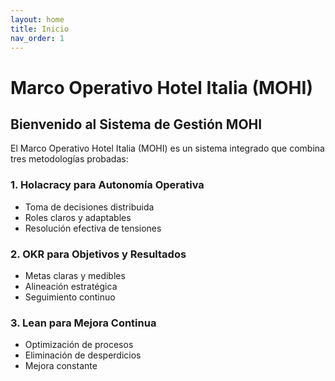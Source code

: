 ```yaml
---
layout: home
title: Inicio
nav_order: 1
---
```


# Marco Operativo Hotel Italia (MOHI)

## Bienvenido al Sistema de Gestión MOHI

El Marco Operativo Hotel Italia (MOHI) es un sistema integrado que combina tres metodologías probadas:

### 1. Holacracy para Autonomía Operativa
- Toma de decisiones distribuida
- Roles claros y adaptables
- Resolución efectiva de tensiones

### 2. OKR para Objetivos y Resultados
- Metas claras y medibles
- Alineación estratégica
- Seguimiento continuo

### 3. Lean para Mejora Continua
- Optimización de procesos
- Eliminación de desperdicios
- Mejora constante